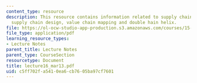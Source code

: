 ```yaml
---
content_type: resource
description: This resource contains information related to supply chain, technology
  supply chain design, value chain mapping and double hain helix.
file: https://ol-ocw-studio-app-production.s3.amazonaws.com/courses/15-760a-operations-management-spring-2002/c5ff702fa5410ea6cb7605ba97cf7601_lecture16_mar13.pdf
file_type: application/pdf
learning_resource_types:
- Lecture Notes
parent_title: Lecture Notes
parent_type: CourseSection
resourcetype: Document
title: lecture16_mar13.pdf
uid: c5ff702f-a541-0ea6-cb76-05ba97cf7601
---
```

